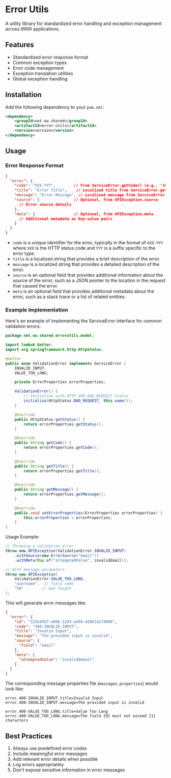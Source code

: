 # Error Utils

A utility library for standardized error handling and exception management across lllIIIIlll applications.

## Features

- Standardized error response format
- Common exception types
- Error code management
- Exception translation utilities
- Global exception handling

## Installation

Add the following dependency to your `pom.xml`:

```xml
<dependency>
    <groupId>net.ow.shared</groupId>
    <artifactId>error-utils</artifactId>
    <version>version</version>
</dependency>
```

## Usage

### Error Response Format

```json lines
{
  "error": {
    "code": "XXX-YYY",        // From ServiceError.getCode() (e.g., "400-INVALID_INPUT")
    "title": "Error Title",    // Localized title from ServiceError.getTitle()
    "message": "Error Message", // Localized message from ServiceError.getMessage()
    "source": {               // Optional, from APIException.source
      // Error source details
    },
    "meta": {                 // Optional, from APIException.meta
      // Additional metadata as key-value pairs
    }
  }
}
```

- `code` is a unique identifier for the error, typically in the format of `XXX-YYY` where `XXX` is the HTTP status code and `YYY` is a suffix specific to the error type.
- `title` is a localized string that provides a brief description of the error.
- `message` is a localized string that provides a detailed description of the error.
- `source` is an optional field that provides additional information about the source of the error, such as a JSON pointer to the location in the request that caused the error.
- `meta` is an optional field that provides additional metadata about the error, such as a stack trace or a list of related entities.

### Example Implementation

Here's an example of implementing the ServiceError interface for common validation errors:

```java
package net.ow.shared.errorutils.model;

import lombok.Getter;
import org.springframework.http.HttpStatus;

@Getter
public enum ValidationError implements ServiceError {
    INVALID_INPUT,
    VALUE_TOO_LONG;

    private ErrorProperties errorProperties;

    ValidationError() {
        // Initialize with HTTP 400 BAD_REQUEST status
        initialise(HttpStatus.BAD_REQUEST, this.name());
    }

    @Override
    public HttpStatus getStatus() {
        return errorProperties.getStatus();
    }

    @Override
    public String getCode() {
        return errorProperties.getCode();
    }

    @Override
    public String getTitle() {
        return errorProperties.getTitle();
    }

    @Override
    public String getMessage() {
        return errorProperties.getMessage();
    }

    @Override
    public void setErrorProperties(ErrorProperties errorProperties) {
        this.errorProperties = errorProperties;
    }
}
```

Usage Example:

```java
// Throwing a validation error
throw new APIException(ValidationError.INVALID_INPUT)
    .withSource(new ErrorSource("email"))
    .withMeta(Map.of("attemptedValue", invalidEmail));

// With message parameters
throw new APIException(
    ValidationError.VALUE_TOO_LONG, 
    "username",  // field name
    "50"        // max length
);
```


This will generate error messages like:

```json
{
  "error": {
    "id": "123e4567-e89b-12d3-a456-426614174000",
    "code": "400-INVALID_INPUT",
    "title": "Invalid Input",
    "message": "The provided input is invalid",
    "source": {
      "field": "email"
    },
    "meta": {
      "attemptedValue": "invalid@email"
    }
  }
}
```

The corresponding message properties file (`messages.properties`) would look like:

```properties
error.400-INVALID_INPUT.title=Invalid Input
error.400-INVALID_INPUT.message=The provided input is invalid

error.400-VALUE_TOO_LONG.title=Value Too Long
error.400-VALUE_TOO_LONG.message=The field {0} must not exceed {1} characters
```

## Best Practices

1. Always use predefined error codes
2. Include meaningful error messages
3. Add relevant error details when possible
4. Log errors appropriately
5. Don't expose sensitive information in error messages